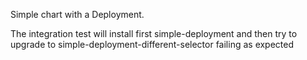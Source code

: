 Simple chart with a Deployment.

The integration test will install first simple-deployment and then try to upgrade
to simple-deployment-different-selector failing as expected
